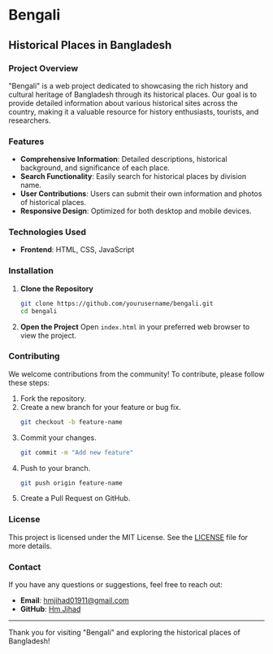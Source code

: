# Bengali

## Historical Places in Bangladesh

### Project Overview

"Bengali" is a web project dedicated to showcasing the rich history and cultural heritage of Bangladesh through its historical places. Our goal is to provide detailed information about various historical sites across the country, making it a valuable resource for history enthusiasts, tourists, and researchers.

### Features

- **Comprehensive Information**: Detailed descriptions, historical background, and significance of each place.
- **Search Functionality**: Easily search for historical places by division name.
- **User Contributions**: Users can submit their own information and photos of historical places.
- **Responsive Design**: Optimized for both desktop and mobile devices.

### Technologies Used

- **Frontend**: HTML, CSS, JavaScript

### Installation

1. **Clone the Repository**
    ```bash
    git clone https://github.com/yourusername/bengali.git
    cd bengali
    ```

2. **Open the Project**
    Open `index.html` in your preferred web browser to view the project.

### Contributing

We welcome contributions from the community! To contribute, please follow these steps:

1. Fork the repository.
2. Create a new branch for your feature or bug fix.
    ```bash
    git checkout -b feature-name
    ```
3. Commit your changes.
    ```bash
    git commit -m "Add new feature"
    ```
4. Push to your branch.
    ```bash
    git push origin feature-name
    ```
5. Create a Pull Request on GitHub.

### License

This project is licensed under the MIT License. See the [LICENSE](LICENSE) file for more details.



### Contact

If you have any questions or suggestions, feel free to reach out:

- **Email**: hmjihad01911@gmail.com
- **GitHub**: [Hm Jihad](https://github.com/HM-Jihad)

---

Thank you for visiting "Bengali" and exploring the historical places of Bangladesh!

